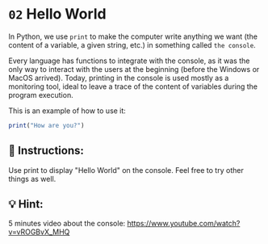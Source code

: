 # `02` Hello World

In Python, we use `print` to make the computer write anything we want (the content of a variable, a given string, etc.) in something called `the console`.

Every language has functions to integrate with the console, as it was the only way to interact with the users at the beginning (before the Windows or MacOS arrived). Today, printing in the console is used mostly as a monitoring tool, ideal to leave a trace of the content of variables during the program execution.

This is an example of how to use it:
```js
print("How are you?")
```

## 📝 Instructions:

Use print to display "Hello World" on the console. Feel free to try other things as well.

## 💡 Hint:

5 minutes video about the console:
https://www.youtube.com/watch?v=vROGBvX_MHQ
